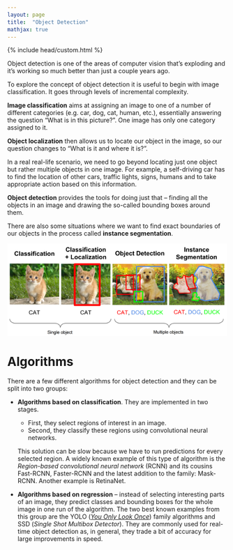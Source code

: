 ```yaml
---
layout: page
title:  "Object Detection"
mathjax: true
---
```


{% include head/custom.html %}

Object detection is one of the areas of computer vision that’s exploding and it’s working so much better than just a couple years ago.

To explore the concept of object detection it is useful to begin with image classification. It goes through levels of incremental complexity. 

**Image classification** aims at assigning an image to one of a number of different categories (e.g. car, dog, cat, human, etc.), essentially answering the question “What is in this picture?”. One image has only one category assigned to it. 

**Object localization** then allows us to locate our object in the image, so our question changes to “What is it and where it is?”. 

In a real real-life scenario, we need to go beyond locating just one object but rather multiple objects in one image. For example, a self-driving car has to find the location of other cars, traffic lights, signs, humans and to take appropriate action based on this information.

**Object detection** provides the tools for doing just that –  finding all the objects in an image and drawing the so-called bounding boxes around them. 

There are also some situations where we want to find exact boundaries of our objects in the process called **instance segmentation**.

![](./object-detection.png) 

# Algorithms

There are a few different algorithms for object detection and they can be split into two groups:

- **Algorithms based on classification**. They are implemented in two stages. 
    - First, they select regions of interest in an image. 
    - Second, they classify these regions using convolutional neural networks. 
    
    This solution can be slow because we have to run predictions for every selected region. A widely known example of this type of algorithm is the _Region-based convolutional neural network_ (RCNN) and its cousins Fast-RCNN, Faster-RCNN and the latest addition to the family: Mask-RCNN. Another example is RetinaNet.
- **Algorithms based on regression** – instead of selecting interesting parts of an image, they predict classes and bounding boxes for the whole image in one run of the algorithm. The two best known examples from this group are the YOLO ([_You Only Look Once_](./yolo)) family algorithms and SSD (_Single Shot Multibox Detector_). They are commonly used for  real-time object detection as, in general, they trade a bit of accuracy for large improvements in speed.